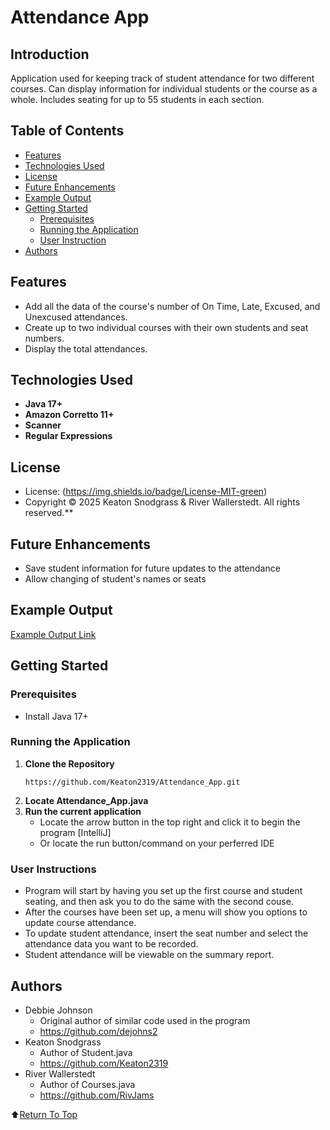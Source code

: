 # Attendance App

## Introduction
Application used for keeping track of student attendance for two different courses.
Can display information for individual students or the course as a whole. 
Includes seating for up to 55 students in each section.

## Table of Contents
- [Features](#features)
- [Technologies Used](#technologies-used)
- [License](#license)
- [Future Enhancements](#future-enhancements)
- [Example Output](#example-output)
- [Getting Started](#getting-started)
     - [Prerequisites](#prerequisites)
     - [Running the Application](#running-the-application)
     - [User Instruction](#user-instructions)
- [Authors](#authors)

## Features
- Add all the data of the course's number of On Time, Late, Excused, and Unexcused attendances.
- Create up to two individual courses with their own students and seat numbers.
- Display the total attendances.

## Technologies Used
- **Java 17+**
- **Amazon Corretto 11+**
- **Scanner**
- **Regular Expressions**
  
## License
- License: (https://img.shields.io/badge/License-MIT-green)
- Copyright &copy; 2025 Keaton Snodgrass & River Wallerstedt. All rights reserved.**

## Future Enhancements
- Save student information for future updates to the attendance
- Allow changing of student's names or seats

## Example Output

[Example Output Link](.ConsoleOutputExample.txt)

## Getting Started

### Prerequisites
- Install Java 17+

### Running the Application
1. **Clone the Repository**
   ```
   https://github.com/Keaton2319/Attendance_App.git
   ```
2. **Locate Attendance_App.java**
3. **Run the current application**
     - Locate the arrow button in the top right and click it to begin the program [IntelliJ]
     - Or locate the run button/command on your perferred IDE

### User Instructions

- Program will start by having you set up the first course and student seating,
  and then ask you to do the same with the second couse.
- After the courses have been set up, a menu will show you options to update course attendance.
- To update student attendance, insert the seat number and select the attendance data you want to be recorded.
- Student attendance will be viewable on the summary report.

## Authors
- Debbie Johnson
     - Original author of similar code used in the program
     - https://github.com/dejohns2
- Keaton Snodgrass
     - Author of Student.java
     - https://github.com/Keaton2319
- River Wallerstedt
     - Author of Courses.java
     - https://github.com/RivJams

:arrow_up:[Return To Top](#attendance-app)
